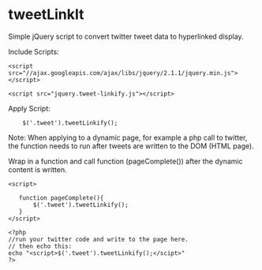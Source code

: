 tweetLinkIt
===========

Simple jQuery script to convert twitter tweet data to hyperlinked display.



Include Scripts:
```
<script src="//ajax.googleapis.com/ajax/libs/jquery/2.1.1/jquery.min.js"></script>

<script src="jquery.tweet-linkify.js"></script>
```
Apply Script:
```
    $('.tweet').tweetLinkify();
```
Note:
When applying to a dynamic page, for example a php call to twitter, the function needs to run after tweets are written to the DOM (HTML page).

Wrap in a function and call function  (pageComplete()) after the dynamic content is written.
 ```
 <script>
        
    function pageComplete(){
        $('.tweet').tweetLinkify();
    }
</script>

<?php
//run your twitter code and write to the page here.
// then echo this:
echo "<script>$('.tweet').tweetLinkify();</scipt>"
?>
```
